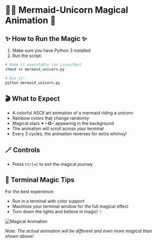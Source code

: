 # 🧜‍♀️ Mermaid-Unicorn Magical Animation 🦄

## ✨ How to Run the Magic ✨

1. Make sure you have Python 3 installed
2. Run the script:

```bash
# Make it executable (on Linux/Mac)
chmod +x mermaid_unicorn.py

# Run it!
python mermaid_unicorn.py
```

## 🎬 What to Expect

- A colorful ASCII art animation of a mermaid riding a unicorn
- Rainbow colors that change randomly
- Magical stars ✦✧✪⋆ appearing in the background
- The animation will scroll across your terminal
- Every 3 cycles, the animation reverses for extra whimsy!

## 🪄 Controls

- Press `Ctrl+C` to exit the magical journey

## 🔮 Terminal Magic Tips

For the best experience:
- Run in a terminal with color support
- Maximize your terminal window for the full magical effect
- Turn down the lights and believe in magic! ✨

![Magical Animation](https://media.giphy.com/media/v1.Y2lkPTc5MGI3NjExcjdvZDI0cHp5MnB3eHlsdHBkOXF0N3cxbnRkcWE5MGp4a3ljZ2M3dyZlcD12MV9pbnRlcm5hbF9naWZfYnlfaWQmY3Q9Zw/l0MYO6KeiCqVAzRxC/giphy.gif)

*Note: The actual animation will be different and even more magical than shown above!*